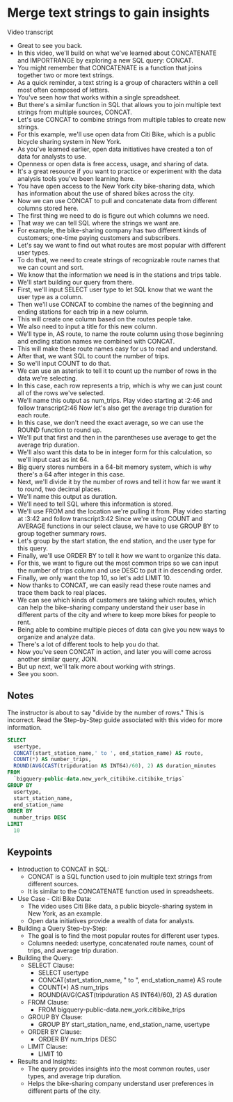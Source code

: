 # Merge text strings to gain insights

Video transcript

- Great to see you back.
- In this video, we'll build on what we've learned about CONCATENATE and IMPORTRANGE by exploring a new SQL query: CONCAT.
- You might remember that CONCATENATE is a function that joins together two or more text strings.
- As a quick reminder, a text string is a group of characters within a cell most often composed of letters.
- You've seen how that works within a single spreadsheet.
- But there's a similar function in SQL that allows you to join multiple text strings from multiple sources, CONCAT.
- Let's use CONCAT to combine strings from multiple tables to create new strings.
- For this example, we'll use open data from Citi Bike, which is a public bicycle sharing system in New York.
- As you've learned earlier, open data initiatives have created a ton of data for analysts to use.
- Openness or open data is free access, usage, and sharing of data.
- It's a great resource if you want to practice or experiment with the data analysis tools you've been learning here.
- You have open access to the New York city bike-sharing data, which has information about the use of shared bikes across the city.
- Now we can use CONCAT to pull and concatenate data from different columns stored here.
- The first thing we need to do is figure out which columns we need.
- That way we can tell SQL where the strings we want are.
- For example, the bike-sharing company has two different kinds of customers; one-time paying customers and subscribers.
- Let's say we want to find out what routes are most popular with different user types.
- To do that, we need to create strings of recognizable route names that we can count and sort.
- We know that the information we need is in the stations and trips table.
- We'll start building our query from there.
- First, we'll input SELECT user type to let SQL know that we want the user type as a column.
- Then we'll use CONCAT to combine the names of the beginning and ending stations for each trip in a new column.
- This will create one column based on the routes people take.
- We also need to input a title for this new column.
- We'll type in, AS route, to name the route column using those beginning and ending station names we combined with CONCAT.
- This will make these route names easy for us to read and understand.
- After that, we want SQL to count the number of trips.
- So we'll input COUNT to do that.
- We can use an asterisk to tell it to count up the number of rows in the data we're selecting.
- In this case, each row represents a trip, which is why we can just count all of the rows we've selected.
- We'll name this output as num_trips.
Play video starting at :2:46 and follow transcript2:46
Now let's also get the average trip duration for each route.
- In this case, we don't need the exact average, so we can use the ROUND function to round up.
- We'll put that first and then in the parentheses use average to get the average trip duration.
- We'll also want this data to be in integer form for this calculation, so we'll input cast as int 64.
- Big query stores numbers in a 64-bit memory system, which is why there's a 64 after integer in this case.
- Next, we'll divide it by the number of rows and tell it how far we want it to round, two decimal places.
- We'll name this output as duration.
- We'll need to tell SQL where this information is stored.
- We'll use FROM and the location we're pulling it from.
Play video starting at :3:42 and follow transcript3:42
Since we're using COUNT and AVERAGE functions in our select clause, we have to use GROUP BY to group together summary rows.
- Let's group by the start station, the end station, and the user type for this query.
- Finally, we'll use ORDER BY to tell it how we want to organize this data.
- For this, we want to figure out the most common trips so we can input the number of trips column and use DESC to put it in descending order.
- Finally, we only want the top 10, so let's add LIMIT 10.
- Now thanks to CONCAT, we can easily read these route names and trace them back to real places.
- We can see which kinds of customers are taking which routes, which can help the bike-sharing company understand their user base in different parts of the city and where to keep more bikes for people to rent.
- Being able to combine multiple pieces of data can give you new ways to organize and analyze data.
- There's a lot of different tools to help you do that.
- Now you've seen CONCAT in action, and later you will come across another similar query, JOIN.
- But up next, we'll talk more about working with strings.
- See you soon.

## Notes

The instructor is about to say "divide by the number of rows." This is incorrect. Read the Step-by-Step guide associated with this video for more information.

```sql
SELECT
  usertype,
  CONCAT(start_station_name,' to ', end_station_name) AS route,
  COUNT(*) AS number_trips,
  ROUND(AVG(CAST(tripduration AS INT64)/60), 2) AS duration_minutes
FROM
  `bigquery-public-data.new_york_citibike.citibike_trips`
GROUP BY
  usertype,
  start_station_name,
  end_station_name
ORDER BY
  number_trips DESC
LIMIT
  10
```

## Keypoints

- Introduction to CONCAT in SQL:
  - CONCAT is a SQL function used to join multiple text strings from different sources.
  - It is similar to the CONCATENATE function used in spreadsheets.
- Use Case - Citi Bike Data:
  - The video uses Citi Bike data, a public bicycle-sharing system in New York, as an example.
  - Open data initiatives provide a wealth of data for analysts.
- Building a Query Step-by-Step:
  - The goal is to find the most popular routes for different user types.
  - Columns needed: usertype, concatenated route names, count of trips, and average trip duration.
- Building the Query:
  - SELECT Clause:
    - SELECT usertype
    - CONCAT(start_station_name, " to ", end_station_name) AS route
    - COUNT(*) AS num_trips
    - ROUND(AVG(CAST(tripduration AS INT64)/60), 2) AS duration
  - FROM Clause:
    - FROM bigquery-public-data.new_york.citibike_trips
  - GROUP BY Clause:
    - GROUP BY start_station_name, end_station_name, usertype
  - ORDER BY Clause:
    - ORDER BY num_trips DESC
  - LIMIT Clause:
    - LIMIT 10
- Results and Insights:
  - The query provides insights into the most common routes, user types, and average trip duration.
  - Helps the bike-sharing company understand user preferences in different parts of the city.
